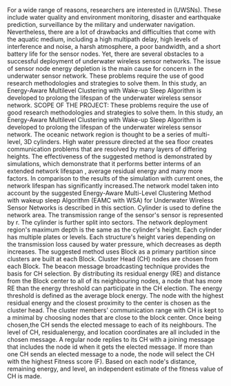 For a wide range of reasons, researchers are interested in (UWSNs). These include water quality and environment monitoring, disaster and earthquake prediction, surveillance by the military and underwater navigation. Nevertheless, there are a lot of drawbacks and difficulties that come with the aquatic medium, including a high multipath delay, high levels of interference and noise, a harsh atmosphere, a poor bandwidth, and a short battery life for the sensor nodes. Yet, there are several obstacles to a successful deployment of underwater wireless sensor networks. The issue of sensor node energy depletion is the main cause for concern in the underwater sensor network. These problems require the use of good research methodologies and strategies to solve them. In this study, an Energy-Aware Multilevel Clustering with Wake-up Sleep Algorithm is developed to prolong the lifespan of the underwater wireless sensor network.
SCOPE OF THE PROJECT:
These problems require the use of good research methodologies and strategies to solve them. In this study, an Energy-Aware Multilevel Clustering with Wake-up Sleep Algorithm is developed to prolong the lifespan of the underwater wireless sensor network. The oceanic network region is thought to be a series of multi-level, 3D cylinders. High water pressure directed at the sea floor creates communication problems that are resolved by many layers of differing heights. The effectiveness of the suggested method is demonstrated by simulations, which demonstrate that it performs better interms of an extended network lifespan , average residual energy and many more factors. In comparison to the results of the simulation with current ones, the network lifespan has significantly increased.The network model taken into account by the suggested Energy-Aware Multi-Level Clustering Method with wakeup sleep Algorithm (EAMC with WSA) for Underwater Wireless Sensor Networks is described in this section. Cylinder is used to define the network area. The transmission range of the sensor's sensor is represented by r. The cylinder is further split into sectors. The network deployment region's maximum depth is the same as the cylinder's height. Each cylinder has multiple plates or levels. Each structure's height varies depending on the transmission loss caused by water pressure, which decreases as depth increases. The suggested method uses Block as a primary partition since clusters are built at each Block. Cluster Head (CH) nodes are chosen from each Block. The beacon message broadcasting technique provides the basis for CH selection. By distributing its residual energy (RE) and distance from the Block center to all of its neighbouring nodes, a node that has more RE than the energy threshold can participate in the CH election. The energy threshold is defined as the average block energy. The node with the highest residual energy and the closest proximity to the center is chosen as the cluster head. The cluster members' communication range with CH is kept to a minimal by choosing nodes that are close to the block center. Once being chosen,the CH sends the elected message to each of its neighbours. The level of CH, residualenergy, and location coordinates are all included in the chosen message. A regular node replies to its CH with a joining message that includes the node id when it gets the elected message. If more than one CH sends an elected message to a node, the node will select the CH with the highest Fitness score (F). Based on each node's distance, remaining energy, and level, an independent estimate of the fitness value of CH is made. 


